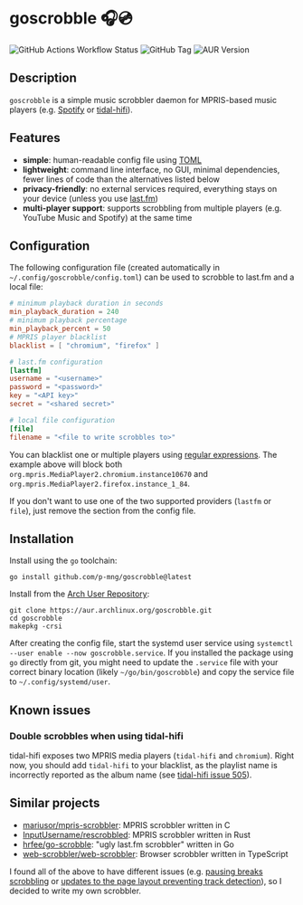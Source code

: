# goscrobble 🎧💿

![GitHub Actions Workflow Status](https://img.shields.io/github/actions/workflow/status/p-mng/goscrobble/go.yml) ![GitHub Tag](https://img.shields.io/github/v/tag/p-mng/goscrobble) ![AUR Version](https://img.shields.io/aur/version/goscrobble)

## Description

`goscrobble` is a simple music scrobbler daemon for MPRIS-based music players (e.g. [Spotify](https://www.spotify.com/de/download/linux/) or [tidal-hifi](https://github.com/Mastermindzh/tidal-hifi)).

## Features

- **simple**: human-readable config file using [TOML](https://toml.io/en/)
- **lightweight**: command line interface, no GUI, minimal dependencies, fewer lines of code than the alternatives listed below
- **privacy-friendly**: no external services required, everything stays on your device (unless you use [last.fm](https://www.last.fm/))
- **multi-player support**: supports scrobbling from multiple players (e.g. YouTube Music and Spotify) at the same time

## Configuration

The following configuration file (created automatically in `~/.config/goscrobble/config.toml`) can be used to scrobble to last.fm and a local file:

```toml
# minimum playback duration in seconds
min_playback_duration = 240
# minimum playback percentage
min_playback_percent = 50
# MPRIS player blacklist
blacklist = [ "chromium", "firefox" ]

# last.fm configuration
[lastfm]
username = "<username>"
password = "<password>"
key = "<API key>"
secret = "<shared secret>"

# local file configuration
[file]
filename = "<file to write scrobbles to>"
```

You can blacklist one or multiple players using [regular expressions](https://gobyexample.com/regular-expressions). The example above will block both `org.mpris.MediaPlayer2.chromium.instance10670` and `org.mpris.MediaPlayer2.firefox.instance_1_84`.

If you don't want to use one of the two supported providers (`lastfm` or `file`), just remove the section from the config file.

## Installation

Install using the `go` toolchain:

```
go install github.com/p-mng/goscrobble@latest
```

Install from the [Arch User Repository](https://aur.archlinux.org/):

```
git clone https://aur.archlinux.org/goscrobble.git
cd goscrobble
makepkg -crsi
```

After creating the config file, start the systemd user service using `systemctl --user enable --now goscrobble.service`. If you installed the package using `go` directly from git, you might need to update the `.service` file with your correct binary location (likely `~/go/bin/goscrobble`) and copy the service file to `~/.config/systemd/user`.

## Known issues

### Double scrobbles when using tidal-hifi

tidal-hifi exposes two MPRIS media players (`tidal-hifi` and `chromium`). Right now, you should add `tidal-hifi` to your blacklist, as the playlist name is incorrectly reported as the album name (see [tidal-hifi issue 505](https://github.com/Mastermindzh/tidal-hifi/issues/505)).

## Similar projects

- [mariusor/mpris-scrobbler](https://github.com/mariusor/mpris-scrobbler): MPRIS scrobbler written in C
- [InputUsername/rescrobbled](https://github.com/InputUsername/rescrobbled): MPRIS scrobbler written in Rust
- [hrfee/go-scrobble](https://github.com/hrfee/go-scrobble): "ugly last.fm scrobbler" written in Go
- [web-scrobbler/web-scrobbler](https://github.com/web-scrobbler/web-scrobbler): Browser scrobbler written in TypeScript

I found all of the above to have different issues (e.g. [pausing breaks scrobbling](https://github.com/mariusor/mpris-scrobbler/issues/56) or [updates to the page layout preventing track detection](https://github.com/web-scrobbler/web-scrobbler/issues/4849)), so I decided to write my own scrobbler.
